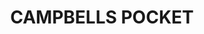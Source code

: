 ---
lastmod: '2025-04-06T06:05:21+00:00'
latitude: -27.169774
layout: suburb
longitude: 152.786172
postcode: '4521'
state: QLD
title: CAMPBELLS POCKET
url: /qld/campbells-pocket/
---